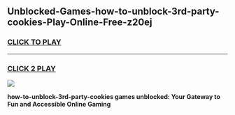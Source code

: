 
## Unblocked-Games-how-to-unblock-3rd-party-cookies-Play-Online-Free-z20ej
<h3>
<a href="https://premium76.site?title=how-to-unblock-3rd-party-cookies&ref=26A">CLICK TO PLAY</a></h3>
<hr>

<h3>
<a href="https://premium76.site?title=how-to-unblock-3rd-party-cookies&ref=26A">CLICK 2 PLAY</a>
  
</h3>

<a href="https://premium76.site?title=how-to-unblock-3rd-party-cookies&ref=26A"><img src="https://clearcache.store/games.png"></a>


**how-to-unblock-3rd-party-cookies games unblocked: Your Gateway to Fun and Accessible Online Gaming**
